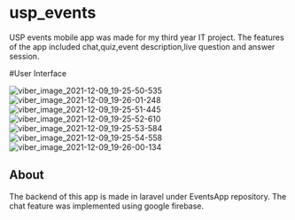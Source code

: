 # usp_events

USP events mobile app was made for my third year IT project. The features of the app included chat,quiz,event description,live question and answer session. 

#User Interface


![viber_image_2021-12-09_19-25-50-535](https://user-images.githubusercontent.com/89639206/145370057-e91a6d24-b440-4d6a-9b04-24fc3d3c908f.png)![viber_image_2021-12-09_19-26-01-248](https://user-images.githubusercontent.com/89639206/145370096-72422676-3780-4589-944b-fe17bd3975e7.png)
![viber_image_2021-12-09_19-25-51-445](https://user-images.githubusercontent.com/89639206/145370124-47afd352-af83-4153-ac2f-cb7f6057d6dc.png)
![viber_image_2021-12-09_19-25-52-610](https://user-images.githubusercontent.com/89639206/145370168-d427c614-05f1-4d1b-a191-5f392fdeb976.png)
![viber_image_2021-12-09_19-25-53-584](https://user-images.githubusercontent.com/89639206/145370173-9431290a-d3f6-4fae-9214-72cb487860b2.png)
![viber_image_2021-12-09_19-25-54-558](https://user-images.githubusercontent.com/89639206/145370176-d2187384-d231-467f-a4df-811f1d620f36.png)
![viber_image_2021-12-09_19-26-00-134](https://user-images.githubusercontent.com/89639206/145370178-1810b734-cb2f-449a-8180-d3fac1d2a310.jpg)

## About
The backend of this app is made in laravel under EventsApp repository. The chat feature was implemented using google firebase. 
